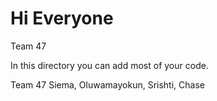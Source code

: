 # Hi Everyone
Team 47 

In this directory you can add most of your code.

Team 47
Siema, Oluwamayokun, Srishti, Chase